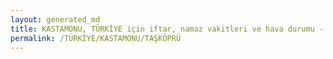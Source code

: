 ```yaml
---
layout: generated_md
title: KASTAMONU, TÜRKİYE için iftar, namaz vakitleri ve hava durumu - ilçe/eyalet seç
permalink: /TÜRKİYE/KASTAMONU/TAŞKÖPRÜ
---
```


<script type="text/javascript">
  var country = TÜRKİYE;
  var city = KASTAMONU;
  var state = TAŞKÖPRÜ;
  var lat = 72;
  var lon = 21;
</script>
